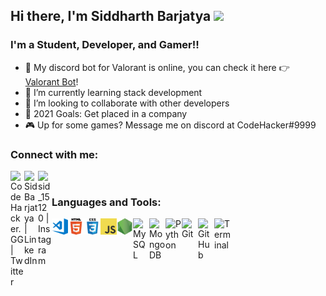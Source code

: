 ## Hi there, I'm Siddharth Barjatya <img src="https://media.giphy.com/media/hvRJCLFzcasrR4ia7z/giphy.gif" width="30px">

### I'm a Student, Developer, and Gamer!!

- 🔭 My discord bot for Valorant is online, you can check it here 👉 [Valorant Bot][valbot]!
- 🌱 I’m currently learning stack development
- 👯 I’m looking to collaborate with other developers
- 💼 2021 Goals: Get placed in a company 
- 🎮 Up for some games? Message me on discord at CodeHacker#9999

### Connect with me:

[<img align="left" alt="CodeHacker.GG | Twitter" width="22px" src="https://image.flaticon.com/icons/png/512/733/733579.png" />][twitter]
[<img align="left" alt="SidBarjatya | LinkedIn" width="22px" src="https://image.flaticon.com/icons/png/512/174/174857.png" />][linkedin]
[<img align="left" alt="sid_15120 | Instagram" width="22px" src="https://image.flaticon.com/icons/png/512/2111/2111463.png" />][insta]

<br />

### Languages and Tools:

<img align="left" alt="Visual Studio Code" width="26px" src="https://raw.githubusercontent.com/github/explore/80688e429a7d4ef2fca1e82350fe8e3517d3494d/topics/visual-studio-code/visual-studio-code.png" />
<img align="left" alt="HTML5" width="26px" src="https://raw.githubusercontent.com/github/explore/80688e429a7d4ef2fca1e82350fe8e3517d3494d/topics/html/html.png" />
<img align="left" alt="CSS3" width="26px" src="https://raw.githubusercontent.com/github/explore/80688e429a7d4ef2fca1e82350fe8e3517d3494d/topics/css/css.png" />
<img align="left" alt="JavaScript" width="26px" src="https://raw.githubusercontent.com/github/explore/80688e429a7d4ef2fca1e82350fe8e3517d3494d/topics/javascript/javascript.png" />
<img align="left" alt="Node.js" width="26px" src="https://raw.githubusercontent.com/github/explore/80688e429a7d4ef2fca1e82350fe8e3517d3494d/topics/nodejs/nodejs.png" />
<img align="left" alt="MySQL" width="26px" src="https://www.mysql.com/common/logos/logo-mysql-170x115.png" />
<img align="left" alt="MongoDB" width="26px" src="https://cdn.icon-icons.com/icons2/2699/PNG/512/mongodb_logo_icon_170943.png" />
<img align="left" alt="Python" width="26px" src="https://cdn.icon-icons.com/icons2/2699/PNG/512/python_vertical_logo_icon_168039.png" />
<img align="left" alt="Git" width="26px" src="https://upload.wikimedia.org/wikipedia/commons/thumb/3/3f/Git_icon.svg/1024px-Git_icon.svg.png" />
<img align="left" alt="GitHub" width="26px" src="https://github.githubassets.com/images/modules/logos_page/GitHub-Mark.png" />
<img align="left" alt="Terminal" width="26px" src="https://upload.wikimedia.org/wikipedia/commons/0/01/Windows_Terminal_Logo_256x256.png" />
</details>

[valbot]: https://github.com/Sid1512/valorant-bot
[github]: https://github.com/Sid1512
[twitter]: https://twitter.com/codehackergg
[insta]: https://www.instagram.com/sid_15120/
[linkedin]: https://www.linkedin.com/in/sidbarjatya/
